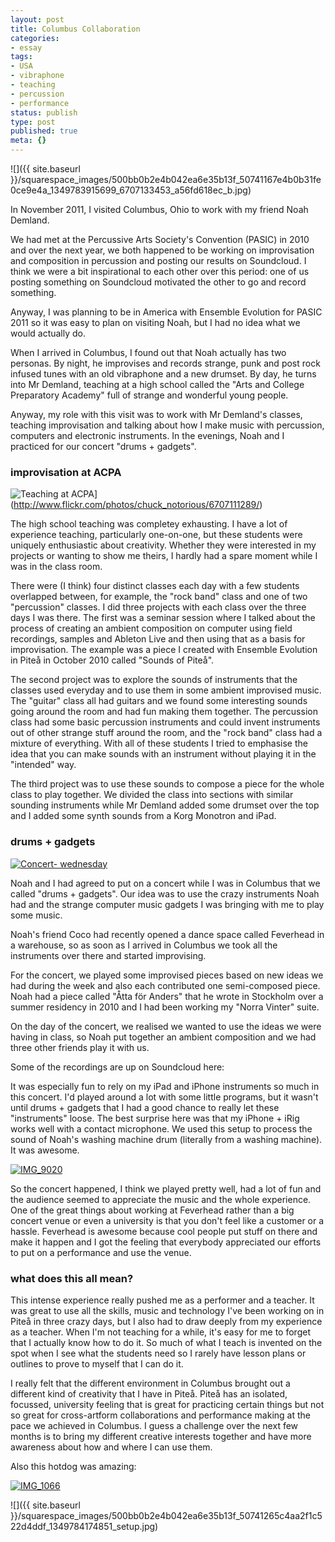 ```yaml
---
layout: post
title: Columbus Collaboration
categories:
- essay
tags:
- USA
- vibraphone
- teaching
- percussion
- performance
status: publish
type: post
published: true
meta: {}
---
```


![]({{ site.baseurl }}/squarespace_images/500bb0b2e4b042ea6e35b13f_50741167e4b0b31fe0ce9e4a_1349783915699_6707133453_a56fd618ec_b.jpg)

In November 2011, I visited Columbus, Ohio to work with my friend Noah Demland.

We had met at the Percussive Arts Society's Convention (PASIC) in 2010 and over the next year, we both happened to be working on improvisation and composition in percussion and posting our results on Soundcloud. I think we were a bit inspirational to each other over this period: one of us posting something on Soundcloud motivated the other to go and record something.

Anyway, I was planning to be in America with Ensemble Evolution for PASIC 2011 so it was easy to plan on visiting Noah, but I had no idea what we would actually do.

When I arrived in Columbus, I found out that Noah actually has two personas. By night, he improvises and records strange, punk and post rock infused tunes with an old vibraphone and a new drumset. By day, he turns into Mr Demland, teaching at a high school called the "Arts and College Preparatory Academy" full of strange and wonderful young people.

Anyway, my role with this visit was to work with Mr Demland's classes, teaching improvisation and talking about how I make music with percussion, computers and electronic instruments. In the evenings, Noah and I practiced for our concert "drums + gadgets".

### improvisation at ACPA

<!-- TODO: see if these flickr images still work. -->

![Teaching at ACPA](http://farm8.staticflickr.com/7034/6707111289_8474471296.jpg)](http://www.flickr.com/photos/chuck_notorious/6707111289/)

The high school teaching was completey exhausting. I have a lot of experience teaching, particularly one-on-one, but these students were uniquely enthusiastic about creativity. Whether they were interested in my projects or wanting to show me theirs, I hardly had a spare moment while I was in the class room.

There were (I think) four distinct classes each day with a few students overlapped between, for example, the "rock band" class and one of two "percussion" classes.  I did three projects with each class over the three days I was there. The first was a seminar session where I talked about the process of creating an ambient  composition on computer using field recordings, samples and Ableton Live and then using that as a basis for improvisation. The example was a piece I created with Ensemble Evolution in Piteå in October 2010 called "Sounds of Piteå".

The second project was to explore the sounds of instruments that the classes used everyday and to use them in some ambient improvised music. The "guitar" class all had guitars and we found some interesting sounds going around the room and had fun making them together. The percussion class had some basic percussion instruments and could invent instruments out of other strange stuff around the room, and the "rock band" class had a mixture of everything. With all of these students I tried to emphasise the idea that you can make sounds with an instrument without playing it in the "intended" way.

The third project was to use these sounds to compose a piece for the whole class to play together. We divided the class into sections with similar sounding instruments while Mr Demland added some drumset over the top and I added some synth sounds from a Korg Monotron and iPad.

### drums + gadgets

[![Concert- wednesday](http://farm7.staticflickr.com/6056/6343814629_6b331bebfc.jpg)](http://www.flickr.com/photos/chuck_notorious/6343814629/)

Noah and I had agreed to put on a concert while I was in Columbus that we called "drums + gadgets". Our idea was to use the crazy instruments Noah had and the strange computer music gadgets I was bringing with me to play some music.

Noah's friend Coco had recently opened a dance space called Feverhead in a warehouse, so as soon as I arrived in Columbus we took all the instruments over there and started improvising.

For the concert, we played some improvised pieces based on new ideas we had during the week and also each contributed one semi-composed piece. Noah had a piece called "Åtta för Anders" that he wrote in Stockholm over a summer residency in 2010 and I had been working my "Norra Vinter" suite.

On the day of the concert, we realised we wanted to use the ideas we were having in class, so Noah put together an ambient composition and we had three other friends play it with us.

Some of the recordings are up on Soundcloud here:

<!-- TODO: Insert soundcloud recordings of columbus collaboration -->

It was especially fun to rely on my iPad and iPhone instruments so much in this concert. I'd played around a lot with some little programs, but it wasn't until drums + gadgets that I had a good chance to really let these "instruments" loose. The best surprise here was that my iPhone + iRig works well with a contact microphone. We used this setup to process the sound of Noah's washing machine drum (literally from a washing machine). It was awesome.

[![IMG_9020](http://farm8.staticflickr.com/7153/6707135271_32c13a5b92.jpg)](http://www.flickr.com/photos/chuck_notorious/6707135271/)

So the concert happened, I think we played pretty well, had a lot of fun and the audience seemed to appreciate the music and the whole experience. One of the great things about working at Feverhead rather than a big concert venue or even a university is that you don't feel like a customer or a hassle. Feverhead is awesome because cool people put stuff on there and make it happen and I got the feeling that everybody appreciated our efforts to put on a performance and 
use the venue.

### what does this all mean?

This intense experience really pushed me as a performer and a teacher. It was great to use all the skills, music and technology I've been working on in Piteå in three crazy days, but I also had to draw deeply from my experience as a teacher. When I'm not teaching for a while, it's easy for me to forget that I actually know how to do it. So much of what I teach is invented on the spot when I see what the students need so I rarely have lesson plans or outlines to prove to myself that I can do it.

I really felt that the different environment in Columbus brought out a different kind of creativity that I have in Piteå. Piteå has an isolated, focussed, university feeling that is great for practicing certain things but not so great for cross-artform collaborations and performance making at the pace we achieved in Columbus. I guess a challenge over the next few months is to bring my different creative interests together and have more awareness about how and where I can use them.

Also this hotdog was amazing:

[![IMG_1066](http://farm8.staticflickr.com/7027/6707135699_f2a30533b2.jpg)](http://www.flickr.com/photos/chuck_notorious/6707135699/)

![]({{ site.baseurl }}/squarespace_images/500bb0b2e4b042ea6e35b13f_50741265c4aa2f1c522d4ddf_1349784174851_setup.jpg)
